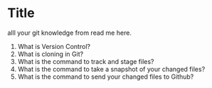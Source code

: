 # Title

alll your git knowledge from read me here. 


1. What is Version Control?
2. What is cloning in Git?
3. What is the command to track and stage files?
4. What is the command to take a snapshot of your changed files?
5. What is the command to send your changed files to Github?